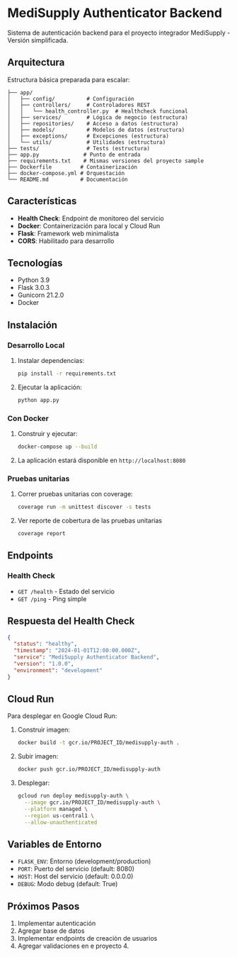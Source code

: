 # MediSupply Authenticator Backend

Sistema de autenticación backend para el proyecto integrador MediSupply - Versión simplificada.

## Arquitectura

Estructura básica preparada para escalar:

```
├── app/
│   ├── config/          # Configuración
│   ├── controllers/     # Controladores REST
│   │   └── health_controller.py  # Healthcheck funcional
│   ├── services/        # Lógica de negocio (estructura)
│   ├── repositories/    # Acceso a datos (estructura)
│   ├── models/          # Modelos de datos (estructura)
│   ├── exceptions/      # Excepciones (estructura)
│   └── utils/           # Utilidades (estructura)
├── tests/               # Tests (estructura)
├── app.py              # Punto de entrada
├── requirements.txt    # Mismas versiones del proyecto sample
├── Dockerfile         # Containerización
├── docker-compose.yml # Orquestación
└── README.md          # Documentación
```

## Características

- **Health Check**: Endpoint de monitoreo del servicio
- **Docker**: Containerización para local y Cloud Run
- **Flask**: Framework web minimalista
- **CORS**: Habilitado para desarrollo

## Tecnologías

- Python 3.9
- Flask 3.0.3
- Gunicorn 21.2.0
- Docker

## Instalación

### Desarrollo Local

1. Instalar dependencias:
   ```bash
   pip install -r requirements.txt
   ```

2. Ejecutar la aplicación:
   ```bash
   python app.py
   ```

### Con Docker

1. Construir y ejecutar:
   ```bash
   docker-compose up --build
   ```

2. La aplicación estará disponible en `http://localhost:8080`

### Pruebas unitarias

1. Correr pruebas unitarias con coverage:
   ```bash
   coverage run -m unittest discover -s tests
   ```

1. Ver reporte de cobertura de las pruebas unitarias
   ```bash
   coverage report
   ```

## Endpoints

### Health Check
- `GET /health` - Estado del servicio
- `GET /ping` - Ping simple

## Respuesta del Health Check

```json
{
  "status": "healthy",
  "timestamp": "2024-01-01T12:00:00.000Z",
  "service": "MediSupply Authenticator Backend",
  "version": "1.0.0",
  "environment": "development"
}
```

## Cloud Run

Para desplegar en Google Cloud Run:

1. Construir imagen:
   ```bash
   docker build -t gcr.io/PROJECT_ID/medisupply-auth .
   ```

2. Subir imagen:
   ```bash
   docker push gcr.io/PROJECT_ID/medisupply-auth
   ```

3. Desplegar:
   ```bash
   gcloud run deploy medisupply-auth \
     --image gcr.io/PROJECT_ID/medisupply-auth \
     --platform managed \
     --region us-central1 \
     --allow-unauthenticated
   ```

## Variables de Entorno

- `FLASK_ENV`: Entorno (development/production)
- `PORT`: Puerto del servicio (default: 8080)
- `HOST`: Host del servicio (default: 0.0.0.0)
- `DEBUG`: Modo debug (default: True)

## Próximos Pasos

1. Implementar autenticación 
2. Agregar base de datos
3. Implementar endpoints de creaciòn de usuarios
4. Agregar validaciones en e proyecto 4.
